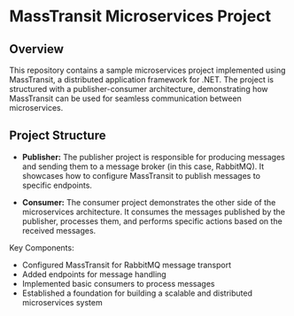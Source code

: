 # MassTransit Microservices Project

## Overview

This repository contains a sample microservices project implemented using MassTransit, a distributed application framework for .NET. The project is structured with a publisher-consumer architecture, demonstrating how MassTransit can be used for seamless communication between microservices.

## Project Structure

- **Publisher:** The publisher project is responsible for producing messages and sending them to a message broker (in this case, RabbitMQ). It showcases how to configure MassTransit to publish messages to specific endpoints.

- **Consumer:** The consumer project demonstrates the other side of the microservices architecture. It consumes the messages published by the publisher, processes them, and performs specific actions based on the received messages.

Key Components:
- Configured MassTransit for RabbitMQ message transport
- Added endpoints for message handling
- Implemented basic consumers to process messages
- Established a foundation for building a scalable and distributed microservices system


